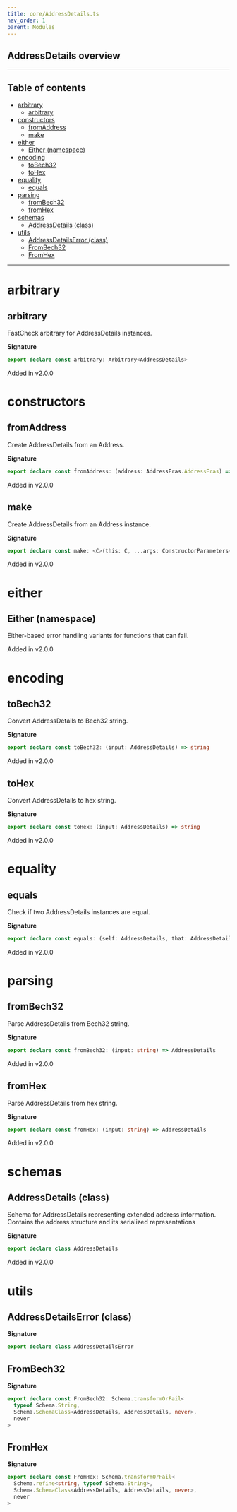 ```yaml
---
title: core/AddressDetails.ts
nav_order: 1
parent: Modules
---
```


## AddressDetails overview

---

<h2 class="text-delta">Table of contents</h2>

- [arbitrary](#arbitrary)
  - [arbitrary](#arbitrary-1)
- [constructors](#constructors)
  - [fromAddress](#fromaddress)
  - [make](#make)
- [either](#either)
  - [Either (namespace)](#either-namespace)
- [encoding](#encoding)
  - [toBech32](#tobech32)
  - [toHex](#tohex)
- [equality](#equality)
  - [equals](#equals)
- [parsing](#parsing)
  - [fromBech32](#frombech32)
  - [fromHex](#fromhex)
- [schemas](#schemas)
  - [AddressDetails (class)](#addressdetails-class)
- [utils](#utils)
  - [AddressDetailsError (class)](#addressdetailserror-class)
  - [FromBech32](#frombech32-1)
  - [FromHex](#fromhex-1)

---

# arbitrary

## arbitrary

FastCheck arbitrary for AddressDetails instances.

**Signature**

```ts
export declare const arbitrary: Arbitrary<AddressDetails>
```

Added in v2.0.0

# constructors

## fromAddress

Create AddressDetails from an Address.

**Signature**

```ts
export declare const fromAddress: (address: AddressEras.AddressEras) => AddressDetails
```

Added in v2.0.0

## make

Create AddressDetails from an Address instance.

**Signature**

```ts
export declare const make: <C>(this: C, ...args: ConstructorParameters<C>) => InstanceType<C>
```

Added in v2.0.0

# either

## Either (namespace)

Either-based error handling variants for functions that can fail.

Added in v2.0.0

# encoding

## toBech32

Convert AddressDetails to Bech32 string.

**Signature**

```ts
export declare const toBech32: (input: AddressDetails) => string
```

Added in v2.0.0

## toHex

Convert AddressDetails to hex string.

**Signature**

```ts
export declare const toHex: (input: AddressDetails) => string
```

Added in v2.0.0

# equality

## equals

Check if two AddressDetails instances are equal.

**Signature**

```ts
export declare const equals: (self: AddressDetails, that: AddressDetails) => boolean
```

Added in v2.0.0

# parsing

## fromBech32

Parse AddressDetails from Bech32 string.

**Signature**

```ts
export declare const fromBech32: (input: string) => AddressDetails
```

Added in v2.0.0

## fromHex

Parse AddressDetails from hex string.

**Signature**

```ts
export declare const fromHex: (input: string) => AddressDetails
```

Added in v2.0.0

# schemas

## AddressDetails (class)

Schema for AddressDetails representing extended address information.
Contains the address structure and its serialized representations

**Signature**

```ts
export declare class AddressDetails
```

Added in v2.0.0

# utils

## AddressDetailsError (class)

**Signature**

```ts
export declare class AddressDetailsError
```

## FromBech32

**Signature**

```ts
export declare const FromBech32: Schema.transformOrFail<
  typeof Schema.String,
  Schema.SchemaClass<AddressDetails, AddressDetails, never>,
  never
>
```

## FromHex

**Signature**

```ts
export declare const FromHex: Schema.transformOrFail<
  Schema.refine<string, typeof Schema.String>,
  Schema.SchemaClass<AddressDetails, AddressDetails, never>,
  never
>
```
